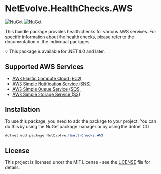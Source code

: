 # NetEvolve.HealthChecks.AWS

[![NuGet](https://img.shields.io/nuget/v/NetEvolve.HealthChecks.AWS?logo=nuget)](https://www.nuget.org/packages/NetEvolve.HealthChecks.AWS/)
[![NuGet](https://img.shields.io/nuget/dt/NetEvolve.HealthChecks.AWS?logo=nuget)](https://www.nuget.org/packages/NetEvolve.HealthChecks.AWS/)

This bundle package provides health checks for various AWS services. For specific information about the health checks, please refer to the documentation of the individual packages.

:bulb: This package is available for .NET 8.0 and later.

## Supported AWS Services

- [AWS Elastic Compute Cloud (EC2)](https://www.nuget.org/packages/NetEvolve.HealthChecks.AWS.EC2/)
- [AWS Simple Notification Service (SNS)](https://www.nuget.org/packages/NetEvolve.HealthChecks.AWS.SNS/)
- [AWS Simple Queue Service (SQS)](https://www.nuget.org/packages/NetEvolve.HealthChecks.AWS.SQS/)
- [AWS Simple Storage Service (S3)](https://www.nuget.org/packages/NetEvolve.HealthChecks.AWS.S3/)

## Installation
To use this package, you need to add the package to your project. You can do this by using the NuGet package manager or by using the dotnet CLI.
```powershell
dotnet add package NetEvolve.HealthChecks.AWS
```

## License

This project is licensed under the MIT License - see the [LICENSE](https://raw.githubusercontent.com/dailydevops/healthchecks/refs/heads/main/LICENSE) file for details.
